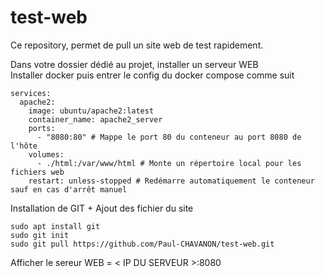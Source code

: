 # test-web
Ce repository, permet de pull un site web de test rapidement.


Dans votre dossier dédié au projet, installer un serveur WEB </br>
Installer docker puis entrer le config du docker compose comme suit
```
services:
  apache2:
    image: ubuntu/apache2:latest
    container_name: apache2_server
    ports:
      - "8080:80" # Mappe le port 80 du conteneur au port 8080 de l'hôte
    volumes:
      - ./html:/var/www/html # Monte un répertoire local pour les fichiers web
    restart: unless-stopped # Redémarre automatiquement le conteneur sauf en cas d'arrêt manuel
```

Installation de GIT + Ajout des fichier du site
```
sudo apt install git
sudo git init
sudo git pull https://github.com/Paul-CHAVANON/test-web.git
```

Afficher le sereur WEB = < IP DU SERVEUR >:8080
